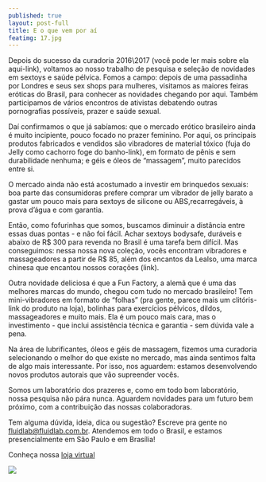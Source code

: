 ```yaml
---
published: true
layout: post-full
title: E o que vem por aí 
featimg: 17.jpg
---
```


Depois do sucesso da curadoria 2016\2017 (você pode ler mais sobre ela aqui-link), voltamos ao nosso trabalho de pesquisa e seleção de novidades em sextoys e saúde pélvica. Fomos a campo: depois de uma passadinha por Londres e seus sex shops para mulheres, visitamos as maiores feiras eróticas do Brasil, para conhecer as novidades chegando por aqui. Também participamos de vários encontros de ativistas debatendo outras pornografias possíveis, prazer e saúde sexual.   

Daí confirmamos o que já sabíamos: que o mercado erótico brasileiro ainda é muito incipiente, pouco focado no prazer feminino. Por aqui, os principais produtos fabricados e vendidos são vibradores de material tóxico (fuja do Jelly como cachorro foge do banho-link), em formato de pênis e sem durabilidade nenhuma; e géis e óleos de “massagem”, muito parecidos entre si.  

O mercado ainda não está acostumado a investir em brinquedos sexuais: boa parte das consumidoras prefere comprar um vibrador de jelly barato a gastar um pouco mais para sextoys de silicone ou ABS,recarregáveis, à prova d’água e com garantia. 

Então, como fofurinhas que somos, buscamos diminuir a distância entre essas duas pontas - e não foi fácil. Achar sextoys bodysafe, duráveis e abaixo de R$ 300 para revenda no Brasil é uma tarefa bem difícil. Mas conseguimos: nessa nossa nova coleção, vocês encontram vibradores e massageadores a partir de R$ 85, além dos encantos da Lealso, uma marca chinesa que encantou nossos corações (link).

Outra novidade deliciosa é que a Fun Factory, a alemã que é uma das melhores marcas do mundo, chegou com tudo no mercado brasileiro! Tem mini-vibradores em formato de “folhas” (pra gente, parece mais um clitóris- link do produto na loja), bolinhas para exercícios pélvicos, dildos, massageadores e muito mais. Ela é um pouco mais cara, mas o investimento - que inclui assistência técnica e garantia - sem dúvida vale a pena.

Na área de lubrificantes, óleos e géis de massagem, fizemos uma curadoria selecionando o melhor do que existe no mercado, mas ainda sentimos falta de algo mais interessante. Por isso, nos aguardem: estamos desenvolvendo novos produtos autorais que vão supreender vocês.

Somos um laboratório dos prazeres e, como em todo bom laboratório, nossa pesquisa não pára nunca. Aguardem novidades para um futuro bem próximo, com a contribuição das nossas colaboradoras. 

Tem alguma dúvida, ideia, dica ou sugestão? Escreve pra gente no fluidlab@fluidlab.com.br. Atendemos em todo o Brasil, e estamos presencialmente em São Paulo e em Brasília!


Conheça nossa [loja virtual](http://laboratoriodosprazeres.com.br/)

![]({{site.baseurl}}/media/Screenshot%20from%202017-09-04%2011%3A31%3A00.png)
